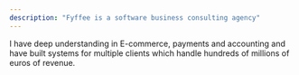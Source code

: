 ```yaml
---
description: "Fyffee is a software business consulting agency"
---
```


I have deep understanding in E-commerce, payments and accounting and have built systems for multiple clients which handle hundreds of millions of euros of revenue.